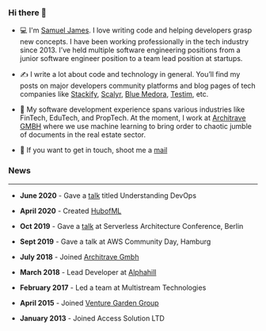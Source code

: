 ### Hi there 👋

- 💻 I'm [Samuel James](https://www.linkedin.com/in/abiodunjames/). I love writing code and helping developers grasp new concepts. I have been working professionally in the tech industry since 2013. I’ve held multiple software engineering positions from a junior software engineer position to a team lead position at startups.

- ✍️ I write a lot about code and technology in general. You’ll find my posts on major developers community platforms and blog pages of tech companies like [Stackify](https://stackify.com/aws-lambda-with-node-js-a-complete-getting-started-guide/), [Scalyr](https://www.scalyr.com), [Blue Medora](https://bluemedora.com/), [Testim](http://testim.io/), etc.

- 🔭 My software development experience spans various industries like FinTech, EduTech, and PropTech. At the moment, I work at [Architrave GMBH](https://www.architrave.de/) where we use machine learning to bring order to chaotic jumble of documents in the real estate sector.

- 💬 If you want to get in touch, shoot me a  <a href ="mailto:samuel4abiodun@gmail.com">mail</a>

### News

---

- **June 2020** - Gave a [talk](https://www.slideshare.net/SamuelJames16/understanding-devops-236615132) titled Understanding DevOps

- **April 2020** - Created [HubofML](https://twitter.com/hubofml)

- **Oct 2019** - Gave a [talk](https://speakerdeck.com/abiodunjames/build-a-serverless-recommendation-engine-in-72-hours) at Serverless Architecture Conference, Berlin

- **Sept 2019** - Gave a talk at AWS Community Day, Hamburg

- **July 2018** - Joined [Architrave Gmbh](https://architrave.de)

- **March 2018** - Lead Developer at [Alphahill](%5Bhttps://alphahill.com/%5D(https://alphahill.com/))

- **February 2017** -  Led a team at Multistream Technologies

- **April 2015** - Joined [Venture Garden Group](http://venturegardengroup.com/)

- **January 2013**  - Joined Access Solution LTD

